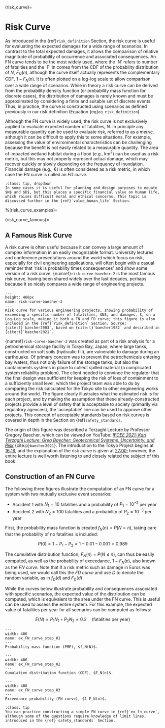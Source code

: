(risk_curve)=
# Risk Curve

As introduced in the {ref}`risk_definition` Section, the risk curve is useful for evaluating the expected damages for a wide range of scenarios. In contrast to the total expected damages, it allows the comparison of relative magnitude of probability of occurrence and associated consequences. An FN curve tends to be the most widely used, where the 'N' refers to number of fatalities and the 'F' in comes from the CDF of the probability distribution of $N$, $F_N(n)$, although the curve itself actually represents the complementary CDF, $1-F_N(n)$. It is often plotted on a log-log scale to allow comparison over a wide range of scenarios. While in theory a risk curve can be derived from the probability density function (or probability mass function for discrete cases), the distribution of damages is rarely known and must be approximated by considering a finite and suitable set of  discrete events. Thus, in practice, the curve is constructed using scenarios as defined previously in our risk definition (Equation {eq}`eq_risk_definition`).

Although the FN curve is widely used, the risk curve is not exclusively applied to evaluate expected number of fatalities, $N$. In principle any measurable quantity can be used to evaluate risk, referred to as a *metric,* although it can be difficult to apply this to some situations. For example, assessing the value of environmental characteristics can be challenging because the benefit is not easily related to a measurable quantity. The area of impacted wetland habitat during a flood (e.g., km$^2$) can be used as a risk metric, but this may not properly represent actual damage, which may recover quickly or slowly depending on the frequency of inundation. Financial damage (e.g., €) is often considered as a risk metric, in which case the FN curve is called an *FD curve.*

```{admonition} Fatalities and Damages
:class: tip, dropdown
In some cases it is useful for planning and design purposes to equate $N$ and $D$, but this places a specific financial value on human life, which raises difficult moral and ethical concerns. This topic is discussed further in the {ref}`value_human_life` Section.
```
%(risk_curve_examples)=
<!-- ## Risk Curve Examples


Why is an FN Curve useful?

```{warning}
Add Dike Ring 14 and nuclear (with EQ?) case.
```

### Flood Risk in South Holland

### Nuclear Power Plants -->

(risk_curve_famous)=
## A Famous Risk Curve

A risk curve is often useful because it can convey a large amount of complex information in an easily recognizable format. University lectures and conference presentations around the world which focus on risk, especially for civil engineering applications, will often begin with a casual reminder that 'risk is probability times consequences' and show some version of a risk curve. {numref}`risk-curve-baecher-2` is the most famous risk curve, having been shared widely over the last decades, perhaps because it so nicely compares a wide range of engineering projects. 

```{figure} ../figures/risk-curve-baecher.PNG
---
height: 400px
name: risk-curve-baecher-2
---
Risk curve for various engineering projects, showing probability of exceeding a specific number of fatalities, $N$, and damages, $, on a Log-Log scale, making it both a FN and FD curve; this figure is also included in the {ref}`risk_definition` Section. Source: {cite:t}`baecher2003`, based on {cite:t}`baecher1982` and described in {cite:t}`baecher2021`.
```

{numref}`risk-curve-baecher-2` was created as part of a risk analysis for a petrochemical storage facility in Tokyo Bay, Japan, where large tanks, constructed on soft soils (hydraulic fill), are vulnerable to damage during an earthquake. Of primary concern was to prevent the petrochemicals entering bay waters, thus not only failure of the storage tanks, but also the containments systems in place to collect spilled material (a complicated system reliability problem). The client needed to convince the regulator that the final design was sufficient for keeping the risk of loss of containment to a sufficiently small level, which the project team was able to do by comparing the risk calculated for the Tokyo site to other engineering works around the world. The figure clearly illustrates what the estimated risk is for each project, and by making the assumption that these already-constructed projects provide a level of safety that is acceptable to society (primarily via regulatory agencies), the 'acceptable' line can be used to approve other projects. This concept of acceptable standards based on risk curves is covered in depth in the Section on {ref}`safety_standards`.  

The origin of this figure was described a Terzaghi Lecture by Professor Gregory Baecher, which can be viewed on YouTube: [*IFCEE 2021: Karl Terzaghi Lecture: Greg Baecher: Geotechnical Systems, Uncertainty, and Risk*](https://www.youtube.com/watch?v=Y5w1p3uAe0I&ab_channel=Geo-InstituteofASCE) {cite:p}`baecher2021`}. The introduction to the Tokyo Project begins at [16:16](https://www.youtube.com/watch?v=Y5w1p3uAe0I&t=976s), and the explanation of the risk curve is given at [27:00](https://www.youtube.com/watch?v=Y5w1p3uAe0I&t=1620s); however, the entire lecture is well worth listening to and closely related the subject of this book.

## Construction of an FN Curve

The following three figures illustrate the computation of an FN curve for a system with two mutually exclusive event scenarios:
- Accident 1 with $N_{1}=10$ fatalities and a probability of $P_{1} = 10^{-2}$ per year
- Accident 2 with $N_{2}=100$ fatalities and a probability of $P_{2} = 10^{-3}$ per year

First, the probability mass function is created $f_N(n)=P(N=n)$, taking care that the probability of no fatalities is included:

$$ P(0) = 1 - P_{1} - P_{2} = 1 - 0.01 - 0.001 = 0.989 $$

The cumulative  distribution function, $F_N(n)=P(N\leq n)$, can thus be easily computed, as well as the probability of exceedance, $1-F_N(n)$, also known as the *FN curve.* Note that if a risk metric such as damage in Euros was being used, we would call this the *FD curve* and use $D$ to denote the random variable, as in $f_D(d)$ and $F_D(d)$

While the curves below illustrate probability and consequences associated with specific scenarios, the expected value of the distribution can be computed, which is equivalent to the area under the FN curve. This is useful can be used to assess the entire system. For this example, the expected value of fatalities per year for all scenarios can be computed as follows: 

$$E(N) = P_{1}N_{1} + P_{2}N_{2} = 0.2\quad \textsf{(fatalities per year)}$$
 
```{figure} ../figures/ex_FN_curve_step_01_py.svg
---
width: 400
name: ex_FN_curve_step_01
---
Probability mass function (PMF), $f_N(N)$.
```

```{figure} ../figures/ex_FN_curve_step_02_py.svg
---
width: 400
name: ex_FN_curve_step_02
---
Cumulative distribution function (CDF), $F_N(n)$.
```
 
```{figure} ../figures/ex_FN_curve_step_03_py.svg
---
width: 400
name: ex_FN_curve_step_03
---
Exceedance probability (FN curve), $1-F_N(n)$.
```

```{admonition} Practice Exercise
:class: tip
You can practice constructing a simple FN curve in {ref}`ex_fn_curve`, although some of the questions require knowledge of limit lines, introduced in the {ref}`safety_standards` Section.
```